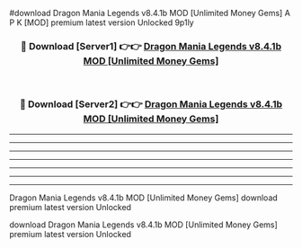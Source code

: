 #download Dragon Mania Legends v8.4.1b MOD [Unlimited Money Gems] A P K [MOD] premium latest version Unlocked 9p1ly 



<div align="center">
<h3>🔴 Download [Server1] 👉👉 <a href="https://apkdownload3.web.app/">Dragon Mania Legends v8.4.1b MOD [Unlimited Money Gems]</a></h3><br>

<h3>🔴 Download [Server2] 👉👉 <a href="https://apkdownload3.web.app/">Dragon Mania Legends v8.4.1b MOD [Unlimited Money Gems]</a></h3>
</div>





----------------------------------------------------------

----------------------------------------------------------

----------------------------------------------------------

----------------------------------------------------------

----------------------------------------------------------

----------------------------------------------------------

----------------------------------------------------------

Dragon Mania Legends v8.4.1b MOD [Unlimited Money Gems] download premium latest version Unlocked

download Dragon Mania Legends v8.4.1b MOD [Unlimited Money Gems] premium latest version Unlocked
